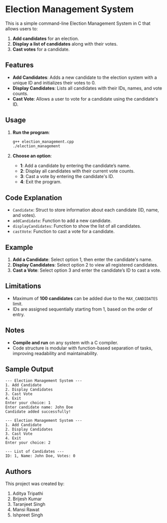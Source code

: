 # Election Management System

This is a simple command-line Election Management System in C that allows users to:

1. **Add candidates** for an election.
2. **Display a list of candidates** along with their votes.
3. **Cast votes** for a candidate.

## Features

- **Add Candidates**: Adds a new candidate to the election system with a unique ID and initializes their votes to 0.
- **Display Candidates**: Lists all candidates with their IDs, names, and vote counts.
- **Cast Vote**: Allows a user to vote for a candidate using the candidate's ID.

## Usage

1. **Run the program**:
    ```bash
    g++ election_management.cpp 
    ./election_management
    ```

2. **Choose an option**:
    - **1**: Add a candidate by entering the candidate’s name.
    - **2**: Display all candidates with their current vote counts.
    - **3**: Cast a vote by entering the candidate's ID.
    - **4**: Exit the program.

## Code Explanation

- `Candidate`: Struct to store information about each candidate (ID, name, and votes).
- `addCandidate`: Function to add a new candidate.
- `displayCandidates`: Function to show the list of all candidates.
- `castVote`: Function to cast a vote for a candidate.

## Example

1. **Add a Candidate**: Select option 1, then enter the candidate's name.
2. **Display Candidates**: Select option 2 to view all registered candidates.
3. **Cast a Vote**: Select option 3 and enter the candidate’s ID to cast a vote.

## Limitations

- Maximum of **100 candidates** can be added due to the `MAX_CANDIDATES` limit.
- IDs are assigned sequentially starting from 1, based on the order of entry.

## Notes

- **Compile and run** on any system with a C compiler.
- Code structure is modular with function-based separation of tasks, improving readability and maintainability.

## Sample Output

```plaintext
--- Election Management System ---
1. Add Candidate
2. Display Candidates
3. Cast Vote
4. Exit
Enter your choice: 1
Enter candidate name: John Doe
Candidate added successfully!

--- Election Management System ---
1. Add Candidate
2. Display Candidates
3. Cast Vote
4. Exit
Enter your choice: 2

--- List of Candidates ---
ID: 1, Name: John Doe, Votes: 0
```
## Authors

This project was created by:
1. Aditya Tripathi
2. Brijesh Kumar
3. Taranjeet Singh
4. Mansi Rawat
5. Ishpreet Singh
